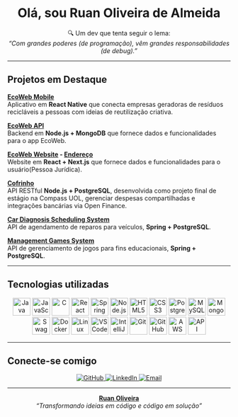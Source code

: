 <h1 align="center"> Olá, sou Ruan Oliveira de Almeida</h1>

<p align="center">
  🔍 Um dev que tenta seguir o lema:<br/>
  <em>“Com grandes poderes (de programação), vêm grandes responsabilidades (de debug).”</em>
</p>

---

## Projetos em Destaque

**[EcoWeb Mobile](https://github.com/Project-EcoWeb/mobile)**  
Aplicativo em **React Native** que conecta empresas geradoras de resíduos recicláveis a pessoas com ideias de reutilização criativa.  

**[EcoWeb API](https://github.com/Project-EcoWeb/api)**  
Backend em **Node.js + MongoDB** que fornece dados e funcionalidades para o app EcoWeb.

**[EcoWeb Website](https://github.com/Project-EcoWeb/web) - [Endereço](https://ecoweb-cop30.vercel.app/)**  
Website em **React + Next.js** que fornece dados e funcionalidades para o usuário(Pessoa Jurídica).

**[Cofrinho](https://github.com/Cofrinho/backend)**  
API RESTful **Node.js + PostgreSQL**, desenvolvida como projeto final de estágio na Compass UOL, gerenciar despesas compartilhadas e integrações bancárias via Open Finance.

**[Car Diagnosis Scheduling System](https://github.com/RuanDEV0/car-diagnosis-scheduling-system)**  
API de agendamento de reparos para veículos, **Spring + PostgreSQL**.

**[Management Games System](https://github.com/RuanDEV0/games-list)**  
API de gerenciamento de jogos para fins educacionais, **Spring + PostgreSQL**.

---

## Tecnologias utilizadas

<p align="center">

  <!-- Linguagens -->
  <img src="https://cdn.jsdelivr.net/gh/devicons/devicon/icons/java/java-original.svg" width="40" alt="Java" title="Java"/>
  <img src="https://cdn.jsdelivr.net/gh/devicons/devicon/icons/javascript/javascript-original.svg" width="40" alt="JavaScript" title="JavaScript"/>
  <img src="https://cdn.jsdelivr.net/gh/devicons/devicon/icons/c/c-original.svg" width="40" alt="C" title="C"/>

  <!-- Frameworks -->
  <img src="https://cdn.jsdelivr.net/gh/devicons/devicon/icons/react/react-original.svg" width="40" alt="React Native" title="React Native"/>
  <img src="https://cdn.jsdelivr.net/gh/devicons/devicon/icons/spring/spring-original.svg" width="40" alt="Spring Boot" title="Spring Boot"/>
  <img src="https://cdn.jsdelivr.net/gh/devicons/devicon/icons/nodejs/nodejs-original.svg" width="40" alt="Node.js" title="Node.js"/>

  <!-- Frontend -->
  <img src="https://cdn.jsdelivr.net/gh/devicons/devicon/icons/html5/html5-original.svg" width="40" alt="HTML5" title="HTML5"/>
  <img src="https://cdn.jsdelivr.net/gh/devicons/devicon/icons/css3/css3-original.svg" width="40" alt="CSS3" title="CSS3"/>

  <!-- Banco de Dados -->
  <img src="https://cdn.jsdelivr.net/gh/devicons/devicon/icons/postgresql/postgresql-original.svg" width="40" alt="PostgreSQL" title="PostgreSQL"/>
  <img src="https://cdn.jsdelivr.net/gh/devicons/devicon/icons/mysql/mysql-original.svg" width="40" alt="MySQL" title="MySQL"/>
  <img src="https://cdn.jsdelivr.net/gh/devicons/devicon/icons/mongodb/mongodb-original.svg" width="40" alt="MongoDB" title="MongoDB"/>

  <!-- Ferramentas -->
  <img src="https://cdn.jsdelivr.net/gh/devicons/devicon/icons/swagger/swagger-original.svg" width="40" alt="Swagger" title="Swagger"/>
  <img src="https://cdn.jsdelivr.net/gh/devicons/devicon/icons/docker/docker-original.svg" width="40" alt="Docker" title="Docker"/>
  <img src="https://cdn.jsdelivr.net/gh/devicons/devicon/icons/linux/linux-original.svg" width="40" alt="Linux" title="Linux"/>
  <img src="https://cdn.jsdelivr.net/gh/devicons/devicon/icons/vscode/vscode-original.svg" width="40" alt="VSCode" title="VSCode"/>
  <img src="https://cdn.jsdelivr.net/gh/devicons/devicon/icons/intellij/intellij-original.svg" width="40" alt="IntelliJ IDEA" title="IntelliJ IDEA"/>

  <!-- Extras -->
  <img src="https://cdn.jsdelivr.net/gh/devicons/devicon/icons/git/git-original.svg" width="40" alt="Git" title="Git"/>
  <img src="https://cdn.jsdelivr.net/gh/devicons/devicon/icons/github/github-original-wordmark.svg" width="40" alt="GitHub" title="GitHub"/>
  <img src="https://upload.wikimedia.org/wikipedia/commons/9/93/Amazon_Web_Services_Logo.svg" width="40" alt="AWS" title="AWS"/>
  <img src="https://img.icons8.com/ios-filled/50/000000/api.png" width="40" alt="API" title="API"/>

</p>


---

## Conecte-se comigo

<p align="center">
  <a href="https://github.com/RuanDEV0">
    <img src="https://img.shields.io/badge/GitHub-000?style=for-the-badge&logo=github&logoColor=white" alt="GitHub"/>
  </a>
  <a href="https://www.linkedin.com/in/ruanoliveiradev">
    <img src="https://img.shields.io/badge/LinkedIn-0A66C2?style=for-the-badge&logo=linkedin&logoColor=white" alt="LinkedIn"/>
  </a>
  <a href="mailto:ruanoliveiradev@gmail.com">
    <img src="https://img.shields.io/badge/E--mail-D14836?style=for-the-badge&logo=gmail&logoColor=white" alt="Email"/>
  </a>
</p>

---

<p align="center">
   <strong><a href="https://github.com/RuanDEV0">Ruan Oliveira</a></strong>  
  <br/>
  <em>“Transformando ideias em código e código em solução”</em>
</p>
